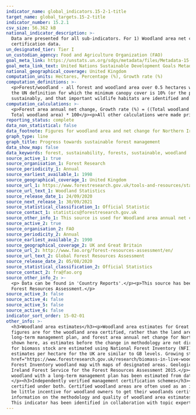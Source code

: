 ```yaml
---
indicator_name: global_indicators.15-2-1-title
target_name: global_targets.15-2-title
indicator_number: 15.2.1
csv_size: 56.362 kB
national_indicator_description: >-
  Data are presented for all sub-indicators. For 1) Woodland area net change and 5) Woodland area under independently verified management certification schemes, numbers may differ to those on the UN data site due to differences in when data are updated, and differences in the handling of
  certification data.
un_designated_tier: Tier I
un_custodian_agency: Food and Agriculture Organization (FAO)
goal_meta_link: https://unstats.un.org/sdgs/metadata/files/Metadata-15-02-01.pdf 
goal_meta_link_text: United Nations Sustainable Development Goals Metadata (PDF 756 KB)
national_geographical_coverage: United Kingdom
computation_units: Hectares, Percentage (%), Growth rate (%)
computation_definitions: >-
  <p>Forest/woodland - all forest and woodland area over 0.5 hectares with a minimum of 20% canopy cover (25% in Northern Ireland) (or the potential to achieve it) and a minimum width of 20 metres, including areas of new planting, clearfell, windblow and restocked areas. This differs from
  the UN definition for which the minimum canopy cover is 10% (or the potential to achieve it).</p><p>Woodland certification - Woodland certification assesses management practices against agreed environmental standards. Certification requires that wood products are harvested legally and
  sustainably, and that important wildlife habitats are identified and are not negatively impacted by management. Woodland certification schemes promote good forest practice and are used to demonstrate that wood or wood products come from well-managed forests.</p>
computation_calculations: >-
  <p>Forest area annual net change, Growth rate (%) = ((Total woodland area in year n - Total woodland area in year n-1) / Total woodland area in year n-1) * 100</p><p>Percentage of woodland area under independently verified management certification schemes = (Certified woodland area /
  Total woodland area) * 100</p><p>All other calculations were made prior to data acquisition and further information on these can be found in 'Other information' below and in the links in the sources tab.</p>
reporting_status: complete
data_non_statistical: false
data_footnote: Figures for woodland area and net change for Northern Ireland and the UK are not shown prior to 2013 due to a change in methodology.
graph_type: line
graph_title: Progress towards sustainable forest management
data_show_map: false
data_keywords: forest, sustainability, forests, sustainable, woodland
source_active_1: true
source_organisation_1: Forest Research
source_periodicity_1: Annual
source_earliest_available_1: 1998
source_geographical_coverage_1: United Kingdom
source_url_1: https://www.forestresearch.gov.uk/tools-and-resources/statistics/statistics-by-topic/woodland-statistics/
source_url_text_1: Woodland Statistics
source_release_date_1: 24/09/2020
source_next_release_1: 30/09/2021
source_statistical_classification_1: Official Statistic 
source_contact_1: statistics@forestresearch.gov.uk
source_other_info_1: This source is used for Woodland area annual net change, and Woodland area under long-term management plan
source_active_2: true
source_organisation_2: FAO
source_periodicity_2: Annual
source_earliest_available_2: 1990
source_geographical_coverage_2: UK and Great Britain
source_url_2: http://www.fao.org/forest-resources-assessment/en/
source_url_text_2: Global Forest Resources Assessment
source_release_date_2: 05/08/2020
source_statistical_classification_2: Official Statistics
source_contact_2: fra@fao.org
source_other_info_2: >-
  <p> Data can be found in 'Country Reports'.</p><p>This source has been used for statistics on biomass, forest area with protected areas, and forest area with a long-term management plan.</p><p> These data are collected by FAO from Forest Research (see Source 1) as part of the Global
  Forest Resources Assessment.</p>
source_active_3: false
source_active_4: false
source_active_5: false
source_active_6: false
indicator_sort_order: 15-02-01
other_info: >-
  <h3>Woodland area estimates</h3><p>Woodland area estimates for Great Britain are based on the <a href="https://data.gov.uk/dataset/cd748245-e68c-41e4-bb1a-4728bc64163c/national-forest-inventory-woodland-england-2018">National Forest Inventory (NFI) Woodland map</a>. Where possible,
  figures are for the woodland area certified, rather than the land area certified.</p><p>For Northern Ireland, following a change of methodology in 2012, woodland area estimates are based on the Northern Ireland Woodland Register. Figures for calculating percentage of forest area with a
  long-term management plan, and forest area annual net change for Northern Ireland and the whole of the UK prior to 2013 are available at <a href="https://www.forestresearch.gov.uk/tools-and-resources/statistics/statistics-by-topic/woodland-statistics/">Forest Research</a>. They are not
  shown here, as estimates before the change in methodology are not directly comparable to those after.</p><p>The land area and forest area measurements used here are ‘flat’ as they do not take into account variations in relief e.g. mountains and valleys.</p><h3>Biomass stock</h3><p>Data
  for biomass stock are estimated using National Forest Inventory (NFI) estimates of 218 thousand oven dry tonnes for conifers, and 208 thousand oven dry tonnes for broadleaves in Great Britain (GB). It is assumed that the volume of deadwood per hectare is unchanged over time, and that all
  estimates per hectare for the UK are similar to GB levels. Growing stock estimates have been used to uprate GB biomass figures from the NFI report to UK figures and to derive a time series.</p><p>More information on biomass can be found in the Forestry Commission publication on <a
  href="https://www.forestresearch.gov.uk/research/biomass-in-live-woodland-trees-in-britain/">Biomass in live woodland trees in Britain</a>.</p><h3>Protected areas</h3><p>For Great Britain, the woodland area within legally protected areas has been estimated by overlaying the National
  Forest Inventory woodland map with maps of designated areas. Geological Sites of Special Scientific Interest have been excluded from this analysis, as the designation in these cases is unlikely to be related to the presence of woodland. A similar analysis was undertaken by the Northern
  Ireland Forest Service for the Forest Resources Assessment 2015.</p><h3>Long-term management plans</h3><p>All Forestry Commission, Natural Resources Wales, and Forest Service woodland from 2000 is assumed to have a long-term management plan. For private sector woodland, the area of
  woodland with a long-term management plan has been estimated from data held in administrative systems for Grants & Regulations, or for areas of certified woodland (if this is larger). This is likely to undercount the true level of woodland with a long-term management plan.
  </p><h3>Independently verified management certification schemes</h3><p>Independently verified management certification schemes for the UK are the Forest Stewardship Council (FSC) scheme and the Programme for the Endorsement of Forest Certification (PEFC) scheme. Many woodlands are
  certified under both. Certified woodland areas are often used as an indicator of sustainable forest management, however, woodland that is not certified may also be sustainably managed. Some choose not to become certified because there is a cost involved in getting certified and there may
  be little incentive for woodland owners to get their woodlands certified if timber production is not a major objective.</p><p>New certificates may relate to existing woodland that was not previously certified, or to newly planted areas. </p><h3>Further information</h3><p> For further
  information on the methodology and quality of woodland area estimates please see the Forest Research <a href="https://www.forestresearch.gov.uk/documents/7647/PWS_2020.pdf">2020 edition of Provisional Woodland Statistics</a>.</p><p> Data follows the UN specification for this indicator.
  This indicator has been identified in collaboration with topic experts.
---
```

